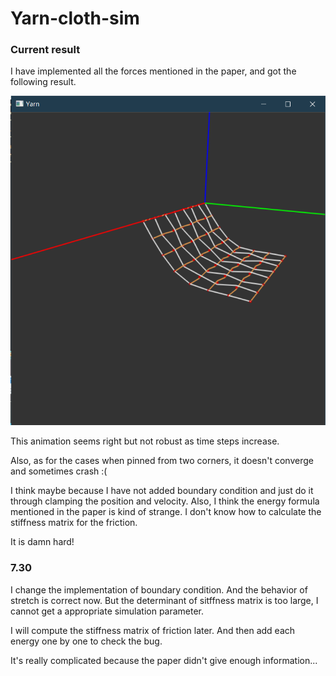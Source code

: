 # Yarn-cloth-sim

### Current result

I have implemented all the forces mentioned in the paper, and got the following result.

<img src="ani.png">

This animation seems right but not robust as time steps increase.

Also, as for the cases when pinned from two corners, it doesn't converge and sometimes crash :(

I think maybe because I have not added boundary condition and just do it through clamping the position and velocity. Also, I think the energy formula mentioned in the paper is kind of strange. I don't know how to calculate the stiffness matrix for the friction. 

It is damn hard!

### 7.30
I change the implementation of boundary condition. And the behavior of stretch is correct now. 
But the determinant of sitffness matrix is too large, I cannot get a appropriate simulation parameter.

I will compute the stiffness matrix of friction later. And then add each energy one by one to check the bug. 

It's really complicated because the paper didn't give enough information...